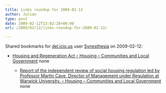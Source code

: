 ```yaml
---
title: Links roundup for 2009-02-12
author: Julian
type: post
date: 2009-02-12T13:02:28+00:00
url: /2009/02/12/links-roundup-for-2009-02-12/

---
```

Shared bookmarks for [del.icio.us][1] user [Synesthesia][2] on 2009-02-12:

  * [Housing and Regeneration Act &#8211; Housing &#8211; Communities and Local Government][3] 
    none</li> 
    
      * [Report of the independent review of social housing regulation led by Professor Martin Cave, Director of Management under Regulation at Warwick University. &#8211; Housing &#8211; Communities and Local Government][4] 
        none</li> </ul>

 [1]: http://del.icio.us/
 [2]: http://del.icio.us/synesthesia
 [3]: http://www.communities.gov.uk/housing/strategiesandreviews/housingandregenerationbill
 [4]: http://www.communities.gov.uk/publications/housing/everytenantmatters